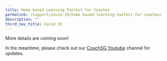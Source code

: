 ```yaml
---
title: Home based Learning Toolkit for Coaches
permalink: /support/covid-19/home-based-learning-toolkit-for-coaches/
description: ""
third_nav_title: Covid 19
---
```

More details are coming soon!

In the meantime, please check out our [CoachSG Youtube](https://www.youtube.com/channel/UC6S-f5ZwoXcGs_TDbimGd5g) channel for updates.